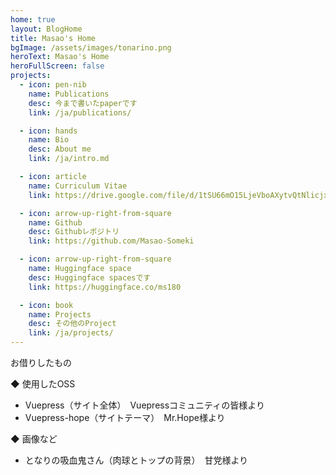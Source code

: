 ```yaml
---
home: true
layout: BlogHome
title: Masao's Home
bgImage: /assets/images/tonarino.png
heroText: Masao's Home
heroFullScreen: false
projects:
  - icon: pen-nib
    name: Publications
    desc: 今まで書いたpaperです
    link: /ja/publications/

  - icon: hands
    name: Bio
    desc: About me
    link: /ja/intro.md

  - icon: article
    name: Curriculum Vitae
    link: https://drive.google.com/file/d/1tSU66mO15LjeVboAXytvQtNlicjxNl7s/view?usp=sharing

  - icon: arrow-up-right-from-square
    name: Github
    desc: Githubレポジトリ
    link: https://github.com/Masao-Someki

  - icon: arrow-up-right-from-square
    name: Huggingface space
    desc: Huggingface spacesです
    link: https://huggingface.co/ms180

  - icon: book
    name: Projects
    desc: その他のProject
    link: /ja/projects/
---
```


お借りしたもの

◆ 使用したOSS

- Vuepress（サイト全体）　Vuepressコミュニティの皆様より
- Vuepress-hope（サイトテーマ）　Mr.Hope様より

◆ 画像など
- となりの吸血鬼さん（肉球とトップの背景）　甘党様より